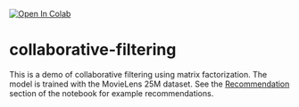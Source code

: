 [![Open In Colab](https://colab.research.google.com/assets/colab-badge.svg)](https://colab.research.google.com/github/simake/collaborative-filtering/blob/main/collaborative_filtering_movielens.ipynb)

# collaborative-filtering

This is a demo of collaborative filtering using matrix factorization. The model is trained with the MovieLens 25M dataset. See the [Recommendation](https://colab.research.google.com/github/simake/collaborative-filtering/blob/main/collaborative_filtering_movielens.ipynb#scrollTo=bZ6qEvUohbRX) section of the notebook for example recommendations.
